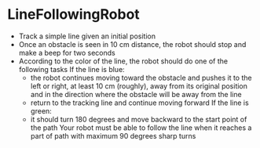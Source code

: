 # LineFollowingRobot
- Track a simple line given an initial position
- Once an obstacle is seen in 10 cm distance, the robot should stop and make a beep for two seconds
- According to the color of the line, the robot should do one of the following tasks
If the line is blue:
  - the robot continues moving toward the obstacle and pushes it to the left or right, at least 10 cm
(roughly), away from its original position and in the direction where the obstacle will be away
from the line
  - return to the tracking line and continue moving forward
If the line is green:
  - it should turn 180 degrees and move backward to the start point of the path
Your robot must be able to follow the line when it reaches a part of path with maximum 90 degrees
sharp turns  
  


